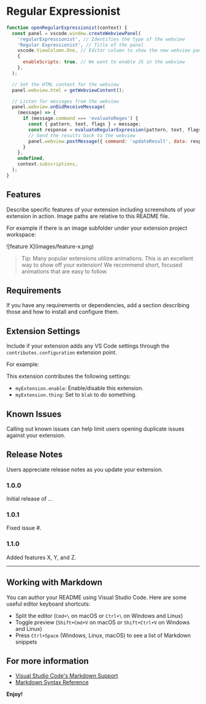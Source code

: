 # Regular Expressionist

```js
function openRegularExpressionist(context) {
  const panel = vscode.window.createWebviewPanel(
    'regularExpressionist', // Identifies the type of the webview
    'Regular Expressionist', // Title of the panel
    vscode.ViewColumn.One, // Editor column to show the new webview panel in
    {
      enableScripts: true, // We want to enable JS in the webview
    },
  );

  // Set the HTML content for the webview
  panel.webview.html = getWebviewContent();

  // Listen for messages from the webview
  panel.webview.onDidReceiveMessage(
    (message) => {
      if (message.command === 'evaluateRegex') {
        const { pattern, text, flags } = message;
        const response = evaluateRegularExpression(pattern, text, flags);
        // Send the results back to the webview
        panel.webview.postMessage({ command: 'updateResult', data: response });
      }
    },
    undefined,
    context.subscriptions,
  );
}
```

## Features

Describe specific features of your extension including screenshots of your extension in action. Image paths are relative to this README file.

For example if there is an image subfolder under your extension project workspace:

\!\[feature X\]\(images/feature-x.png\)

> Tip: Many popular extensions utilize animations. This is an excellent way to show off your extension! We recommend short, focused animations that are easy to follow.

## Requirements

If you have any requirements or dependencies, add a section describing those and how to install and configure them.

## Extension Settings

Include if your extension adds any VS Code settings through the `contributes.configuration` extension point.

For example:

This extension contributes the following settings:

- `myExtension.enable`: Enable/disable this extension.
- `myExtension.thing`: Set to `blah` to do something.

## Known Issues

Calling out known issues can help limit users opening duplicate issues against your extension.

## Release Notes

Users appreciate release notes as you update your extension.

### 1.0.0

Initial release of ...

### 1.0.1

Fixed issue #.

### 1.1.0

Added features X, Y, and Z.

---

## Working with Markdown

You can author your README using Visual Studio Code. Here are some useful editor keyboard shortcuts:

- Split the editor (`Cmd+\` on macOS or `Ctrl+\` on Windows and Linux)
- Toggle preview (`Shift+Cmd+V` on macOS or `Shift+Ctrl+V` on Windows and Linux)
- Press `Ctrl+Space` (Windows, Linux, macOS) to see a list of Markdown snippets

## For more information

- [Visual Studio Code's Markdown Support](http://code.visualstudio.com/docs/languages/markdown)
- [Markdown Syntax Reference](https://help.github.com/articles/markdown-basics/)

**Enjoy!**
